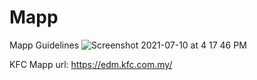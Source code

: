 # Mapp
Mapp Guidelines
![Screenshot 2021-07-10 at 4 17 46 PM](https://user-images.githubusercontent.com/72932096/125156875-6889b300-e19a-11eb-814d-be81f973fb7b.png)

KFC Mapp url: https://edm.kfc.com.my/
